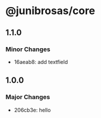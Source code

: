 # @junibrosas/core

## 1.1.0

### Minor Changes

- 16aeab8: add textfield

## 1.0.0

### Major Changes

- 206cb3e: hello
